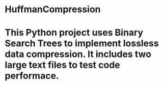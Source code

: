 # HuffmanCompression

# This Python project uses Binary Search Trees to implement lossless data compression. It includes two large text files to test code performace. 
